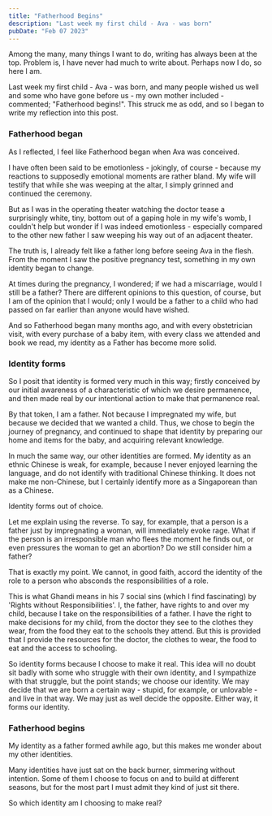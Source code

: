 ```yaml
---
title: "Fatherhood Begins"
description: "Last week my first child - Ava - was born"
pubDate: "Feb 07 2023"
---
```


Among the many, many things I want to do, writing has always been at the top. Problem is, I have never had much to write about. Perhaps now I do, so here I am.

Last week my first child - Ava - was born, and many people wished us well and some who have gone before us - my own mother included - commented; "Fatherhood begins!". This struck me as odd, and so I began to write my reflection into this post.

### Fatherhood began

As I reflected, I feel like Fatherhood began when Ava was conceived. 

I have often been said to be emotionless - jokingly, of course - because my reactions to supposedly emotional moments are rather bland. My wife will testify that while she was weeping at the altar, I simply grinned and continued the ceremony. 

But as I was in the operating theater watching the doctor tease a surprisingly white, tiny, bottom out of a gaping hole in my wife's womb, I couldn't help but wonder if I was indeed emotionless - especially compared to the other new father I saw weeping his way out of an adjacent theater. 

The truth is, I already felt like a father long before seeing Ava in the flesh. From the moment I saw the positive pregnancy test, something in my own identity began to change. 

At times during the pregnancy, I wondered; if we had a miscarriage, would I still be a father? There are different opinions to this question, of course, but I am of the opinion that I would; only I would be a father to a child who had passed on far earlier than anyone would have wished. 

And so Fatherhood began many months ago, and with every obstetrician visit, with every purchase of a baby item, with every class we attended and book we read, my identity as a Father has become more solid.

### Identity forms

So I posit that identity is formed very much in this way; firstly conceived by our initial awareness of a characteristic of which we desire permanence, and then made real by our intentional action to make that permanence real.

By that token, I am a father. Not because I impregnated my wife, but because we decided that we wanted a child. Thus, we chose to begin the journey of pregnancy, and continued to shape that identity by preparing our home and items for the baby, and acquiring relevant knowledge.

In much the same way, our other identities are formed. My identity as an ethnic Chinese is weak, for example, because I never enjoyed learning the language, and do not identify with traditional Chinese thinking. It does not make me non-Chinese, but I certainly identify more as a Singaporean than as a Chinese. 

Identity forms out of choice.

Let me explain using the reverse. To say, for example, that a person is a father just by impregnating a woman, will immediately evoke rage. What if the person is an irresponsible man who flees the moment he finds out, or even pressures the woman to get an abortion? Do we still consider him a father? 

That is exactly my point. We cannot, in good faith, accord the identity of the role to a person who absconds the responsibilities of a role. 

This is what Ghandi means in his 7 social sins (which I find fascinating) by 'Rights without Responsibilities'. I, the father, have rights to and over my child, because I take on the responsibilities of a father. I have the right to make decisions for my child, from the doctor they see to the clothes they wear, from the food they eat to the schools they attend. But this is provided that I provide the resources for the doctor, the clothes to wear, the food to eat and the access to schooling. 

So identity forms because I choose to make it real. This idea will no doubt sit badly with some who struggle with their own identity, and I sympathize with that struggle, but the point stands; we choose our identity. We may decide that we are born a certain way - stupid, for example, or unlovable - and live in that way. We may just as well decide the opposite. Either way, it forms our identity. 

### Fatherhood begins

My identity as a father formed awhile ago, but this makes me wonder about my other identities. 

Many identities have just sat on the back burner, simmering without intention. Some of them I choose to focus on and to build at different seasons, but for the most part I must admit they kind of just sit there. 

So which identity am I choosing to make real?
